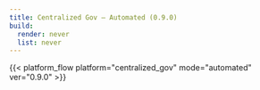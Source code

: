 ```yaml
---
title: Centralized Gov – Automated (0.9.0)
build:
  render: never
  list: never
---
```


{{< platform_flow platform="centralized_gov" mode="automated" ver="0.9.0" >}}